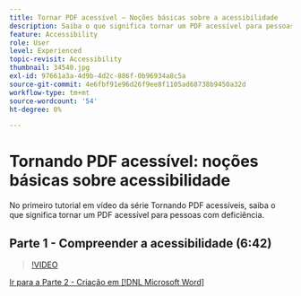 ```yaml
---
title: Tornar PDF acessível — Noções básicas sobre a acessibilidade
description: Saiba o que significa tornar um PDF acessível para pessoas com deficiência
feature: Accessibility
role: User
level: Experienced
topic-revisit: Accessibility
thumbnail: 34540.jpg
exl-id: 97661a3a-4d9b-4d2c-886f-0b96934a8c5a
source-git-commit: 4e6fbf91e96d26f9ee8f1105ad68738b9450a32d
workflow-type: tm+mt
source-wordcount: '54'
ht-degree: 0%

---
```


# Tornando PDF acessível: noções básicas sobre acessibilidade

No primeiro tutorial em vídeo da série Tornando PDF acessíveis, saiba o que significa tornar um PDF acessível para pessoas com deficiência.

## Parte 1 - Compreender a acessibilidade (6:42)

>[!VIDEO](https://video.tv.adobe.com/v/34540?quality=12&learn=on&hidetitle=true)

[Ir para a Parte 2 - Criação em [!DNL Microsoft Word]](authoring-in-word.md)